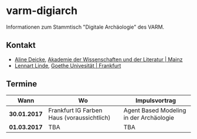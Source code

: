 ---
---

# varm-digiarch
Informationen zum Stammtisch "Digitale Archäologie" des VARM.
## Kontakt
* [Aline Deicke](mailto:Aline.Deicke@adwmainz.de), [Akademie der Wissenschaften und der Literatur | Mainz](http://www.adwmainz.de/startseite.html)
* [Lennart Linde](mailto:l.linde@em.uni-frankfurt.de), [Goethe Univesität | Frankfurt](https://www.uni-frankfurt.de/61359221/Lennart-Linde)

## Termine
| Wann  | Wo | Impulsvortrag |
| ------------- | ------------- |------------- |
| **30.01.2017**| Frankfurt IG Farben Haus (voraussichtlich)| Agent Based Modeling in der Archäologie
| **01.03.2017**| TBA  | TBA |
